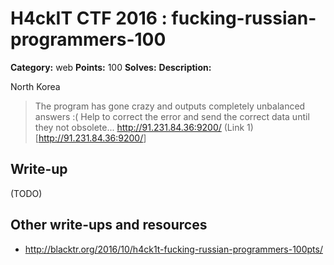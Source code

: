 # H4ckIT CTF 2016 : fucking-russian-programmers-100

**Category:** web
**Points:** 100
**Solves:**
**Description:**

North Korea

> The program has gone crazy and outputs completely unbalanced answers :( Help to correct the error and send the correct data until they not obsolete...  <http://91.231.84.36:9200/> (Link 1)[<http://91.231.84.36:9200/>]

## Write-up

(TODO)

## Other write-ups and resources

* http://blacktr.org/2016/10/h4ck1t-fucking-russian-programmers-100pts/
